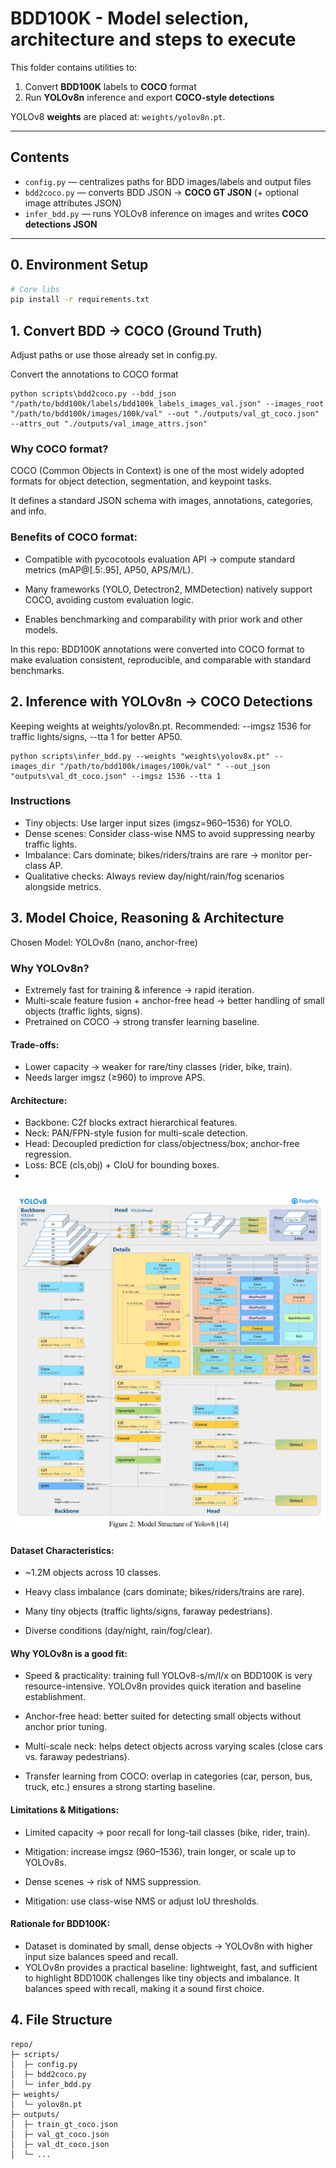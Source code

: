 # BDD100K - Model selection, architecture and steps to execute

This folder contains utilities to:
1. Convert **BDD100K** labels to **COCO** format  
2. Run **YOLOv8n** inference and export **COCO-style detections**  

YOLOv8 **weights** are placed at: `weights/yolov8n.pt`.

---

## Contents

- `config.py` — centralizes paths for BDD images/labels and output files  
- `bdd2coco.py` — converts BDD JSON → **COCO GT JSON** (+ optional image attributes JSON)  
- `infer_bdd.py` — runs YOLOv8 inference on images and writes **COCO detections JSON**  

---

## 0. Environment Setup

```bash
# Core libs
pip install -r requirements.txt
```

## 1. Convert BDD → COCO (Ground Truth)

Adjust paths or use those already set in config.py.

Convert the annotations to COCO format

```
python scripts\bdd2coco.py --bdd_json "/path/to/bdd100k/labels/bdd100k_labels_images_val.json" --images_root "/path/to/bdd100k/images/100k/val" --out "./outputs/val_gt_coco.json" --attrs_out "./outputs/val_image_attrs.json"
```

### Why COCO format?

COCO (Common Objects in Context) is one of the most widely adopted formats for object detection, segmentation, and keypoint tasks.

It defines a standard JSON schema with images, annotations, categories, and info.

### Benefits of COCO format:

- Compatible with pycocotools evaluation API → compute standard metrics (mAP@[.5:.95], AP50, APS/M/L).

- Many frameworks (YOLO, Detectron2, MMDetection) natively support COCO, avoiding custom evaluation logic.

- Enables benchmarking and comparability with prior work and other models.

In this repo:
BDD100K annotations were converted into COCO format to make evaluation consistent, reproducible, and comparable with standard benchmarks.

## 2. Inference with YOLOv8n → COCO Detections

Keeping weights at weights/yolov8n.pt.
Recommended: --imgsz 1536 for traffic lights/signs, --tta 1 for better AP50.

```
python scripts\infer_bdd.py --weights "weights\yolov8x.pt" --images_dir "/path/to/bdd100k/images/100k/val" " --out_json "outputs\val_dt_coco.json" --imgsz 1536 --tta 1

```
### Instructions
- Tiny objects: Use larger input sizes (imgsz=960–1536) for YOLO.
- Dense scenes: Consider class-wise NMS to avoid suppressing nearby traffic lights.
- Imbalance: Cars dominate; bikes/riders/trains are rare → monitor per-class AP.
- Qualitative checks: Always review day/night/rain/fog scenarios alongside metrics.

## 3. Model Choice, Reasoning & Architecture 
Chosen Model: YOLOv8n (nano, anchor-free)

### Why YOLOv8n?
- Extremely fast for training & inference → rapid iteration.
- Multi-scale feature fusion + anchor-free head → better handling of small objects (traffic lights, signs).
- Pretrained on COCO → strong transfer learning baseline.

#### Trade-offs:
- Lower capacity → weaker for rare/tiny classes (rider, bike, train).
- Needs larger imgsz (≥960) to improve APS.

#### Architecture:

- Backbone: C2f blocks extract hierarchical features.
- Neck: PAN/FPN-style fusion for multi-scale detection.
- Head: Decoupled prediction for class/objectness/box; anchor-free regression.
- Loss: BCE (cls,obj) + CIoU for bounding boxes.
- 
![img](weights\diag.png)

#### Dataset Characteristics:

- ~1.2M objects across 10 classes.

- Heavy class imbalance (cars dominate; bikes/riders/trains are rare).

- Many tiny objects (traffic lights/signs, faraway pedestrians).

- Diverse conditions (day/night, rain/fog/clear).

#### Why YOLOv8n is a good fit:

- Speed & practicality: training full YOLOv8-s/m/l/x on BDD100K is very resource-intensive. YOLOv8n provides quick iteration and baseline establishment.

- Anchor-free head: better suited for detecting small objects without anchor prior tuning.

- Multi-scale neck: helps detect objects across varying scales (close cars vs. faraway pedestrians).

- Transfer learning from COCO: overlap in categories (car, person, bus, truck, etc.) ensures a strong starting baseline.

#### Limitations & Mitigations:

- Limited capacity → poor recall for long-tail classes (bike, rider, train).

- Mitigation: increase imgsz (960–1536), train longer, or scale up to YOLOv8s.

- Dense scenes → risk of NMS suppression.

- Mitigation: use class-wise NMS or adjust IoU thresholds.

#### Rationale for BDD100K: 
- Dataset is dominated by small, dense objects → YOLOv8n with higher input size balances speed and recall.
- YOLOv8n provides a practical baseline: lightweight, fast, and sufficient to highlight BDD100K challenges like tiny objects and imbalance. It balances speed with recall, making it a sound first choice.

## 4. File Structure
```
repo/
├─ scripts/
│  ├─ config.py
│  ├─ bdd2coco.py
│  └─ infer_bdd.py
├─ weights/
│  └─ yolov8n.pt
├─ outputs/
│  ├─ train_gt_coco.json
│  ├─ val_gt_coco.json
│  ├─ val_dt_coco.json
│  └─ ...

```